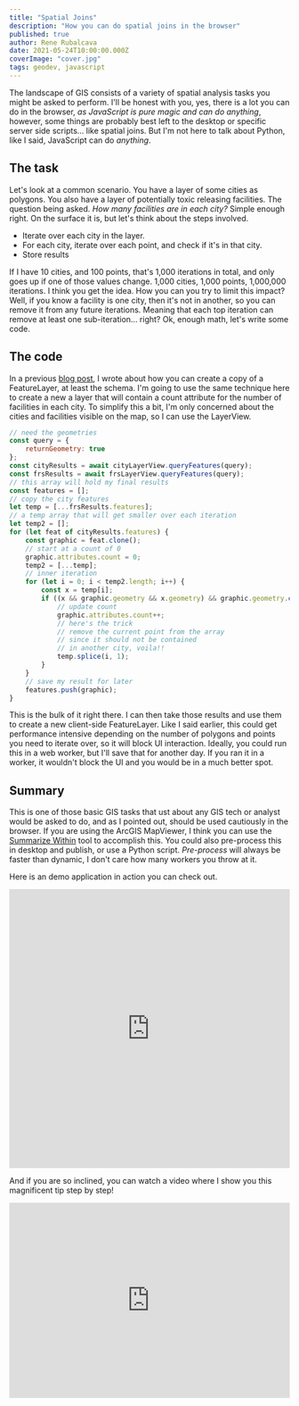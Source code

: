 ```yaml
---
title: "Spatial Joins"
description: "How you can do spatial joins in the browser"
published: true
author: Rene Rubalcava
date: 2021-05-24T10:00:00.000Z
coverImage: "cover.jpg"
tags: geodev, javascript
---
```


The landscape of GIS consists of a variety of spatial analysis tasks you might be asked to perform. I'll be honest with you, yes, there is a lot you can do in the browser, _as JavaScript is pure magic and can do anything_, however, some things are probably best left to the desktop or specific server side scripts... like spatial joins. But I'm not here to talk about Python, like I said, JavaScript can do _anything_.

## The task

Let's look at a common scenario. You have a layer of some cities as polygons. You also have a layer of potentially toxic releasing facilities. The question being asked. _How many facilities are in each city?_ Simple enough right. On the surface it is, but let's think about the steps involved.

* Iterate over each city in the layer.
* For each city, iterate over each point, and check if it's in that city.
* Store results

If I have 10 cities, and 100 points, that's 1,000 iterations in total, and only goes up if one of those values change. 1,000 cities, 1,000 points, 1,000,000 iterations. I think you get the idea. How you can you try to limit this impact? Well, if you know a facility is one city, then it's not in another, so you can remove it from any future iterations. Meaning that each top iteration can remove at least one sub-iteration... right? Ok, enough math, let's write some code.

## The code

In a previous [blog post](https://odoe.net/blog/feature-table-clone), I wrote about how you can create a copy of a FeatureLayer, at least the schema. I'm going to use the same technique here to create a new a layer that will contain a count attribute for the number of facilities in each city. To simplify this a bit, I'm only concerned about the cities and facilities visible on the map, so I can use the LayerView.

```js
// need the geometries
const query = {
    returnGeometry: true
};
const cityResults = await cityLayerView.queryFeatures(query);
const frsResults = await frsLayerView.queryFeatures(query);
// this array will hold my final results
const features = [];
// copy the city features
let temp = [...frsResults.features];
// a temp array that will get smaller over each iteration
let temp2 = [];
for (let feat of cityResults.features) {
    const graphic = feat.clone();
    // start at a count of 0
    graphic.attributes.count = 0;
    temp2 = [...temp];
    // inner iteration
    for (let i = 0; i < temp2.length; i++) {
        const x = temp[i];
        if ((x && graphic.geometry && x.geometry) && graphic.geometry.contains(x.geometry)) {
            // update count
            graphic.attributes.count++;
            // here's the trick
            // remove the current point from the array
            // since it should not be contained
            // in another city, voila!!
            temp.splice(i, 1);
        }
    }
    // save my result for later
    features.push(graphic);
}
```

This is the bulk of it right there. I can then take those results and use them to create a new client-side FeatureLayer. Like I said earlier, this could get performance intensive depending on the number of polygons and points you need to iterate over, so it will block UI interaction. Ideally, you could run this in a web worker, but I'll save that for another day. If you ran it in a worker, it wouldn't block the UI and you would be in a much better spot.

## Summary

This is one of those basic GIS tasks that ust about any GIS tech or analyst would be asked to do, and as I pointed out, should be used cautiously in the browser. If you are using the ArcGIS MapViewer, I think you can use the [Summarize Within](https://doc.arcgis.com/en/arcgis-online/analyze/summarize-within.htm) tool to accomplish this. You could also pre-process this in desktop and publish, or use a Python script. _Pre-process_ will always be faster than dynamic, I don't care how many workers you throw at it.

Here is an demo application in action you can check out.

<iframe height="500" style="width: 100%;" scrolling="no" title="Spatial Join" src="https://codepen.io/odoe/embed/preview/vYxYxXm?height=460&theme-id=39013&default-tab=js,result" frameborder="no" loading="lazy" allowtransparency="true" allowfullscreen="true">
  See the Pen <a href='https://codepen.io/odoe/pen/vYxYxXm'>Spatial Join</a> by Rene Rubalcava
  (<a href='https://codepen.io/odoe'>@odoe</a>) on <a href='https://codepen.io'>CodePen</a>.
</iframe>

And if you are so inclined, you can watch a video where I show you this magnificent tip step by step!

<iframe width="100%" height="350" src="https://www.youtube.com/embed/FWM35IfvjVs" title="YouTube video player" frameborder="0" allow="accelerometer; autoplay; clipboard-write; encrypted-media; gyroscope; picture-in-picture" allowfullscreen></iframe>